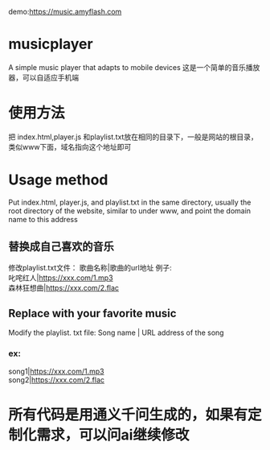 demo:https://music.amyflash.com
# musicplayer
A simple music player that adapts to mobile devices
这是一个简单的音乐播放器，可以自适应手机端
# 使用方法
把 index.html,player.js 和playlist.txt放在相同的目录下，一般是网站的根目录，类似www下面，域名指向这个地址即可
# Usage method
Put index.html, player.js, and playlist.txt in the same directory, usually the root directory of the website, similar to under www, and point the domain name to this address

## 替换成自己喜欢的音乐
修改playlist.txt文件：
歌曲名称|歌曲的url地址
例子:<br>
叱咤红人|https://xxx.com/1.mp3 <br>
森林狂想曲|https://xxx.com/2.flac


## Replace with your favorite music
Modify the playlist. txt file:
Song name | URL address of the song
### ex:<br>
song1|https://xxx.com/1.mp3<br>
song2|https://xxx.com/2.flac

# 所有代码是用通义千问生成的，如果有定制化需求，可以问ai继续修改
